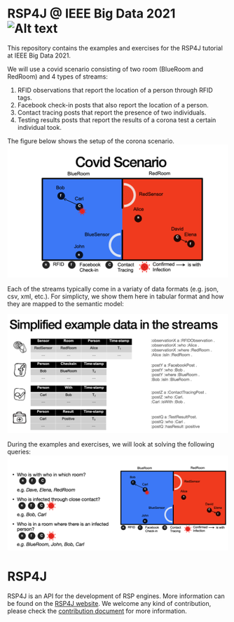 # RSP4J @ IEEE Big Data 2021 ![Alt text](https://raw.githubusercontent.com/streamreasoning/rsp4j/master/figs/rsp4jLogo.svg)

This repository contains the examples and exercises for the RSP4J tutorial at IEEE Big Data 2021.

We will use a covid scenario consisting of two room (BlueRoom and RedRoom) and 4 types of streams:
1. RFID observations that report the location of a person through RFID tags.
1. Facebook check-in posts that also report the location of a person.
1. Contact tracing posts that report the presence of two individuals.
1. Testing results posts that report the results of a corona test a certain individual took.

The figure below shows the setup of the corona scenario.
![Corona scenario](fig/covid_scenario.png) 

Each of the streams typically come in a variaty of data formats (e.g. json, csv, xml, etc.). 
For simplicty, we show them here in tabular format and how they are mapped to the semantic model:

![Corona scenario](fig/covid_data.png) 

During the examples and exercises, we will look at solving the following queries:
![Corona scenario](fig/covid_queries.png) 

# RSP4J

RSP4J is an API for the development of RSP engines. More information can be found on the [RSP4J website](https://github.com/streamreasoning/rsp4j).
We welcome any kind of contribution, please check the [contribution document](https://github.com/streamreasoning/rsp4j/blob/master/CONTRIBUTING.md) for more information.
